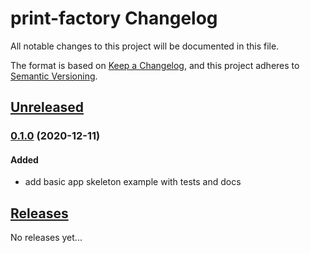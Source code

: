 # print-factory Changelog

All notable changes to this project will be documented in this file.

The format is based on [Keep a Changelog],
and this project adheres to [Semantic Versioning].

## [Unreleased]

### [0.1.0] (2020-12-11)

#### Added

- add basic app skeleton example with tests and docs

## [Releases]

No releases yet...


[unreleased]: https://github.com/dl6nm/print-factory/compare/master...develop
[0.1.0]: https://github.com/dl6nm/print-factory/releases/tag/0.1.0

[releases]: https://github.com/dl6nm/print-factory/releases

[Keep a Changelog]: https://keepachangelog.com/en/1.0.0/
[Semantic Versioning]: https://semver.org/spec/v2.0.0.html
